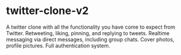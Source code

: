 # twitter-clone-v2

A twitter clone with all the functionality you have come to expect from Twitter.
Retweeting, liking, pinning, and replying to tweets.
Realtime messaging via direct messages, including group chats.
Cover photos, profile pictures.
Full authentication system.
